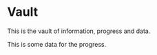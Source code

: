 # Vault
This is the vault of information, progress and data. 


This is some data for the progress.
